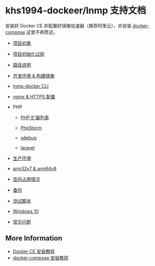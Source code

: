# khs1994-dockeer/lnmp 支持文档

安装好 Docker CE 并配置好镜像加速器（推荐阿里云），并安装 [docker-compose](https://github.com/docker/compose/releases) 这里不再赘述。


* [项目初衷](why.md)

* [项目初始化过程](init.md)

* [路径说明](path.md)

* [开发环境 & 构建镜像](development.md)

* [lnmp-docker CLI](cli.md)

* [nginx & HTTPS 配置](nginx-with-https.md)

* PHP

  * [PHP 扩展列表](php.md)

  * [PhpStorm](phpstorm.md)

  * [xdebug](xdebug.md)

  * [laravel](laravel.md)

* [生产环境](production.md)

* [arm32v7 & arm64v8](arm.md)

* [空间占用情况](size.md)

* [备份](backup.md)

* [测试脚本](test.md)

* [Windows 10](windows.md)

* [常见问题](question.md)

## More Information

* [Docker CE 安装教程](https://www.khs1994.com/docker/README.html)
* [docker-compose 安装教程](https://www.khs1994.com/docker/compose.html)
